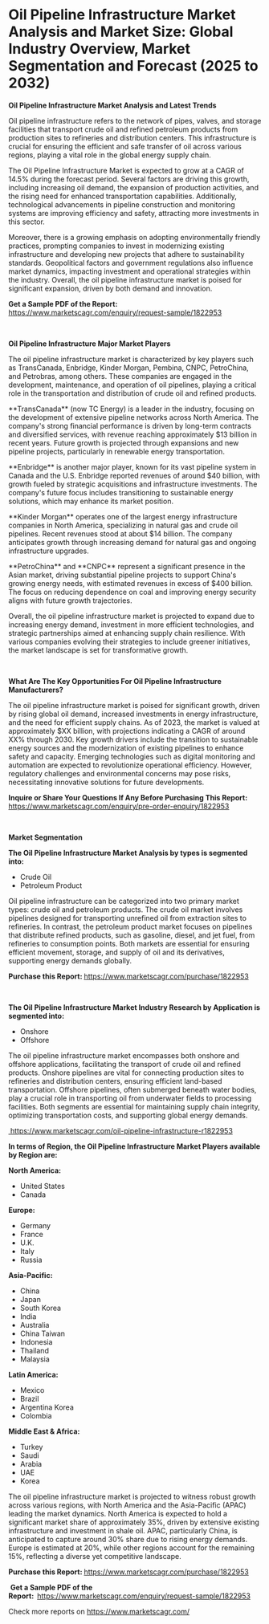 <p><h1>Oil Pipeline Infrastructure Market Analysis and Market Size: Global Industry Overview, Market Segmentation and Forecast (2025 to 2032)</h1></p><p><strong>Oil Pipeline Infrastructure Market Analysis and Latest Trends</strong></p>
<p><p>Oil pipeline infrastructure refers to the network of pipes, valves, and storage facilities that transport crude oil and refined petroleum products from production sites to refineries and distribution centers. This infrastructure is crucial for ensuring the efficient and safe transfer of oil across various regions, playing a vital role in the global energy supply chain.</p><p>The Oil Pipeline Infrastructure Market is expected to grow at a CAGR of 14.5% during the forecast period. Several factors are driving this growth, including increasing oil demand, the expansion of production activities, and the rising need for enhanced transportation capabilities. Additionally, technological advancements in pipeline construction and monitoring systems are improving efficiency and safety, attracting more investments in this sector.</p><p>Moreover, there is a growing emphasis on adopting environmentally friendly practices, prompting companies to invest in modernizing existing infrastructure and developing new projects that adhere to sustainability standards. Geopolitical factors and government regulations also influence market dynamics, impacting investment and operational strategies within the industry. Overall, the oil pipeline infrastructure market is poised for significant expansion, driven by both demand and innovation.</p></p>
<p><strong>Get a Sample PDF of the Report:&nbsp;</strong> <a href="https://www.marketscagr.com/enquiry/request-sample/1822953?utm_campaign=1902&utm_medium=2&utm_source=Github&utm_content=ia&utm_term=13022025&utm_id=oil-pipeline-infrastructure">https://www.marketscagr.com/enquiry/request-sample/1822953</a></p>
<p>&nbsp;</p>
<p><strong>Oil Pipeline Infrastructure Major Market Players</strong></p>
<p><p>The oil pipeline infrastructure market is characterized by key players such as TransCanada, Enbridge, Kinder Morgan, Pembina, CNPC, PetroChina, and Petrobras, among others. These companies are engaged in the development, maintenance, and operation of oil pipelines, playing a critical role in the transportation and distribution of crude oil and refined products.</p><p>**TransCanada** (now TC Energy) is a leader in the industry, focusing on the development of extensive pipeline networks across North America. The company's strong financial performance is driven by long-term contracts and diversified services, with revenue reaching approximately $13 billion in recent years. Future growth is projected through expansions and new pipeline projects, particularly in renewable energy transportation.</p><p>**Enbridge** is another major player, known for its vast pipeline system in Canada and the U.S. Enbridge reported revenues of around $40 billion, with growth fueled by strategic acquisitions and infrastructure investments. The company's future focus includes transitioning to sustainable energy solutions, which may enhance its market position.</p><p>**Kinder Morgan** operates one of the largest energy infrastructure companies in North America, specializing in natural gas and crude oil pipelines. Recent revenues stood at about $14 billion. The company anticipates growth through increasing demand for natural gas and ongoing infrastructure upgrades.</p><p>**PetroChina** and **CNPC** represent a significant presence in the Asian market, driving substantial pipeline projects to support China's growing energy needs, with estimated revenues in excess of $400 billion. The focus on reducing dependence on coal and improving energy security aligns with future growth trajectories.</p><p>Overall, the oil pipeline infrastructure market is projected to expand due to increasing energy demand, investment in more efficient technologies, and strategic partnerships aimed at enhancing supply chain resilience. With various companies evolving their strategies to include greener initiatives, the market landscape is set for transformative growth.</p></p>
<p>&nbsp;</p>
<p><strong>What Are The Key Opportunities For Oil Pipeline Infrastructure Manufacturers?</strong></p>
<p><p>The oil pipeline infrastructure market is poised for significant growth, driven by rising global oil demand, increased investments in energy infrastructure, and the need for efficient supply chains. As of 2023, the market is valued at approximately $XX billion, with projections indicating a CAGR of around XX% through 2030. Key growth drivers include the transition to sustainable energy sources and the modernization of existing pipelines to enhance safety and capacity. Emerging technologies such as digital monitoring and automation are expected to revolutionize operational efficiency. However, regulatory challenges and environmental concerns may pose risks, necessitating innovative solutions for future developments.</p></p>
<p><strong>Inquire or Share Your Questions If Any Before Purchasing This Report:</strong> <a href="https://www.marketscagr.com/enquiry/pre-order-enquiry/1822953?utm_campaign=1902&utm_medium=2&utm_source=Github&utm_content=ia&utm_term=13022025&utm_id=oil-pipeline-infrastructure">https://www.marketscagr.com/enquiry/pre-order-enquiry/1822953</a></p>
<p>&nbsp;</p>
<p><strong>Market Segmentation</strong></p>
<p><strong>The Oil Pipeline Infrastructure Market Analysis by types is segmented into:</strong></p>
<p><ul><li>Crude Oil</li><li>Petroleum Product</li></ul></p>
<p><p>Oil pipeline infrastructure can be categorized into two primary market types: crude oil and petroleum products. The crude oil market involves pipelines designed for transporting unrefined oil from extraction sites to refineries. In contrast, the petroleum product market focuses on pipelines that distribute refined products, such as gasoline, diesel, and jet fuel, from refineries to consumption points. Both markets are essential for ensuring efficient movement, storage, and supply of oil and its derivatives, supporting energy demands globally.</p></p>
<p><strong>Purchase this Report:&nbsp;</strong><a href="https://www.marketscagr.com/purchase/1822953?utm_campaign=1902&utm_medium=2&utm_source=Github&utm_content=ia&utm_term=13022025&utm_id=oil-pipeline-infrastructure">https://www.marketscagr.com/purchase/1822953</a></p>
<p>&nbsp;</p>
<p><strong>The Oil Pipeline Infrastructure Market Industry Research by Application is segmented into:</strong></p>
<p><ul><li>Onshore</li><li>Offshore</li></ul></p>
<p><p>The oil pipeline infrastructure market encompasses both onshore and offshore applications, facilitating the transport of crude oil and refined products. Onshore pipelines are vital for connecting production sites to refineries and distribution centers, ensuring efficient land-based transportation. Offshore pipelines, often submerged beneath water bodies, play a crucial role in transporting oil from underwater fields to processing facilities. Both segments are essential for maintaining supply chain integrity, optimizing transportation costs, and supporting global energy demands.</p></p>
<p><a href="https://www.marketscagr.com/oil-pipeline-infrastructure-r1822953?utm_campaign=1902&utm_medium=2&utm_source=Github&utm_content=ia&utm_term=13022025&utm_id=oil-pipeline-infrastructure">&nbsp;https://www.marketscagr.com/oil-pipeline-infrastructure-r1822953</a></p>
<p><strong>In terms of Region, the Oil Pipeline Infrastructure Market Players available by Region are:</strong></p>
<p>
    <p> <strong> North America: </strong>
        <ul>
            <li>United States</li>
            <li>Canada</li>
        </ul>
        </p> 
    <p> <strong> Europe: </strong>
        <ul>
            <li>Germany</li>
            <li>France</li>
            <li>U.K.</li>
            <li>Italy</li>
            <li>Russia</li>
        </ul>
        </p> 
    <p> <strong> Asia-Pacific: </strong>
        <ul>
            <li>China</li>
            <li>Japan</li>
            <li>South Korea</li>
            <li>India</li>
            <li>Australia</li>
            <li>China Taiwan</li>
            <li>Indonesia</li>
            <li>Thailand</li>
            <li>Malaysia</li>
        </ul>
        </p> 
    <p> <strong> Latin America: </strong>
        <ul>
            <li>Mexico</li>
            <li>Brazil</li>
            <li>Argentina Korea</li>
            <li>Colombia</li>
        </ul>
        </p> 
    <p> <strong> Middle East & Africa: </strong>
        <ul>
            <li>Turkey</li>
            <li>Saudi</li>
            <li>Arabia</li>
            <li>UAE</li>
            <li>Korea</li>
        </ul>
    </p>
    </p>
<p><p>The oil pipeline infrastructure market is projected to witness robust growth across various regions, with North America and the Asia-Pacific (APAC) leading the market dynamics. North America is expected to hold a significant market share of approximately 35%, driven by extensive existing infrastructure and investment in shale oil. APAC, particularly China, is anticipated to capture around 30% share due to rising energy demands. Europe is estimated at 20%, while other regions account for the remaining 15%, reflecting a diverse yet competitive landscape.</p></p>
<p><strong>Purchase this Report: </strong><a href="https://www.marketscagr.com/purchase/1822953?utm_campaign=1902&utm_medium=2&utm_source=Github&utm_content=ia&utm_term=13022025&utm_id=oil-pipeline-infrastructure">https://www.marketscagr.com/purchase/1822953</a></p>
<p>&nbsp;<strong>Get a Sample PDF of the Report:&nbsp;&nbsp;</strong><a href="https://www.marketscagr.com/enquiry/request-sample/1822953?utm_campaign=1902&utm_medium=2&utm_source=Github&utm_content=ia&utm_term=13022025&utm_id=oil-pipeline-infrastructure">https://www.marketscagr.com/enquiry/request-sample/1822953</a></p>
<p><strong></strong></p>
<p>Check more reports on <a href="https://www.marketscagr.com/?utm_campaign=1902&utm_medium=2&utm_source=Github&utm_content=ia&utm_term=13022025&utm_id=oil-pipeline-infrastructure">https://www.marketscagr.com/</a></p>
